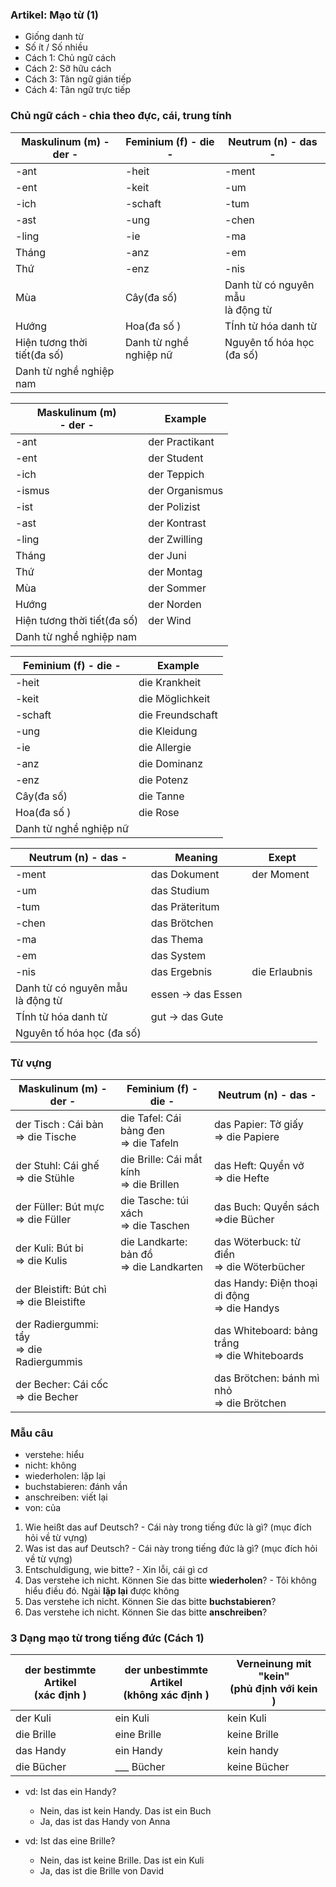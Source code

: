 ### Artikel: Mạo từ (1)
- Giống danh từ 
- Số ít / Số nhiều 
- Cách 1: Chủ ngữ cách
- Cách 2: Sỡ hữu cách 
- Cách 3: Tân ngữ gián tiếp 
- Cách 4: Tân ngữ trực tiếp 

### Chủ ngữ cách - chia theo đực, cái, trung tính 

| Maskulinum (m) - der -      | Feminium (f)  - die -  | Neutrum (n)  - das -                 |
| --------------------------- | ---------------------- | ------------------------------------ |
| -ant                        | -heit                  | -ment                                |
| -ent                        | -keit                  | -um                                  |
| -ich                        | -schaft                | -tum                                 |
| -ast                        | -ung                   | -chen                                |
| -ling                       | -ie                    | -ma                                  |
| Tháng                       | -anz                   | -em                                  |
| Thứ                         | -enz                   | -nis                                 |
| Mùa                         | Cây(đa số)             | Danh từ có nguyên mẫu <br>là động từ |
| Hướng                       | Hoa(đa số )            | TÍnh từ hóa danh từ                  |
| Hiện tương thời tiết(đa số) | Danh từ nghề nghiệp nữ | Nguyên tố hóa học (đa số)            |
| Danh từ nghề nghiệp nam     |                        |                                      |


| Maskulinum (m)<br>          - der - | Example        |
| ----------------------------------- | -------------- |
| -ant                                | der Practikant |
| -ent                                | der Student    |
| -ich                                | der Teppich    |
| -ismus                              | der Organismus |
| -ist                                | der Polizist   |
| -ast                                | der Kontrast   |
| -ling                               | der Zwilling   |
| Tháng                               | der Juni       |
| Thứ                                 | der Montag     |
| Mùa                                 | der Sommer     |
| Hướng                               | der Norden     |
| Hiện tương thời tiết(đa số)         | der Wind       |
| Danh từ nghề nghiệp nam             |                |


| Feminium (f)  - die -  | Example          |
| ---------------------- | ---------------- |
| -heit                  | die Krankheit    |
| -keit                  | die Möglichkeit  |
| -schaft                | die Freundschaft |
| -ung                   | die Kleidung     |
| -ie                    | die Allergie     |
| -anz                   | die Dominanz     |
| -enz                   | die Potenz       |
| Cây(đa số)             | die Tanne        |
| Hoa(đa số )            | die Rose         |
| Danh từ nghề nghiệp nữ |                  |


| Neutrum (n)  - das -                 | Meaning            | Exept         |
| ------------------------------------ | ------------------ | ------------- |
| -ment                                | das Dokument       | der Moment    |
| -um                                  | das Studium        |               |
| -tum                                 | das Präteritum     |               |
| -chen                                | das Brötchen       |               |
| -ma                                  | das Thema          |               |
| -em                                  | das System         |               |
| -nis                                 | das Ergebnis       | die Erlaubnis |
| Danh từ có nguyên mẫu <br>là động từ | essen -> das Essen |               |
| TÍnh từ hóa danh từ                  | gut -> das Gute    |               |
| Nguyên tố hóa học (đa số)            |                    |               |

### Từ vựng

| Maskulinum (m) - der -                      | Feminium (f)  - die -                      | Neutrum (n)  - das -                             |
| ------------------------------------------- | ------------------------------------------ | ------------------------------------------------ |
| der Tisch : Cái bàn<br>=> die Tische        | die Tafel: Cái bảng đen<br>=> die Tafeln   | das Papier: Tờ giấy<br>=> die Papiere            |
| der Stuhl: Cái ghế<br>=> die Stühle         | die Brille: Cái mắt kính<br>=> die Brillen | das Heft: Quyển vở<br>=> die Hefte               |
| der Füller: Bút mực<br>=> die Füller        | die Tasche: túi xách<br>=> die Taschen     | das Buch: Quyển sách<br>=>die Bücher             |
| der Kuli: Bút bi<br>=> die Kulis            | die Landkarte: bản đồ<br>=> die Landkarten | das Wöterbuck: từ điển<br>=> die Wöterbücher     |
| der Bleistift: Bút chì<br>=> die Bleistifte |                                            | das Handy: Điện thoại di động<br>=> die Handys   |
| der Radiergummi: tẩy<br>=> die Radiergummis |                                            | das Whiteboard: bảng trắng<br>=> die Whiteboards |
| der Becher: Cái cốc<br>=> die Becher        |                                            | das Brötchen: bánh mì nhỏ<br>=> die Brötchen     |

### Mẫu câu 
- verstehe: hiểu 
- nicht: không 
- wiederholen: lặp lại 
- buchstabieren: đánh vần 
- anschreiben: viết lại 
- von: của 



1. Wie heißt das auf Deutsch? - Cái này trong tiếng đức là gì? (mục đích hỏi về từ vựng)
2. Was ist das auf Deutsch? -  Cái này trong tiếng đức là gì? (mục đích hỏi về từ vựng)
3. Entschuldigung, wie bitte? - Xin lỗi, cái gì cơ
4. Das verstehe ich nicht. Können Sie das bitte **wiederholen**? - Tôi không hiểu điều đó. Ngài **lặp lại** được không 
5. Das verstehe ich nicht. Können Sie das bitte **buchstabieren**? 
6. Das verstehe ich nicht. Können Sie das bitte **anschreiben**?


### 3 Dạng mạo từ trong tiếng đức (Cách 1)

| der bestimmte Artikel<br>(xác định ) | der unbestimmte Artikel<br>(không xác định ) | Verneinung mit "kein"<br>(phủ định với kein ) |
| ------------------------------------ | -------------------------------------------- | --------------------------------------------- |
| der Kuli                             | ein Kuli                                     | kein Kuli                                     |
| die Brille                           | eine Brille                                  | keine Brille                                  |
| das Handy                            | ein Handy                                    | kein handy                                    |
| die Bücher                           | ___ Bücher                                   | keine Bücher                                  |
- vd: Ist das ein Handy?
	- Nein, das ist kein Handy. Das ist ein Buch
	- Ja, das ist das Handy von Anna

- vd: Ist das eine Brille?
	- Nein, das ist keine Brille. Das ist ein Kuli
	- Ja, das ist die Brille von David
